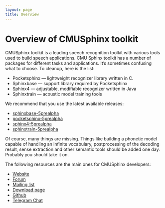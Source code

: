 ```yaml
---
layout: page 
title: Overview
---
```

# Overview of CMUSphinx toolkit

CMUSphinx toolkit is a leading speech recognition toolkit with various tools 
used to build speech applications. CMU Sphinx toolkit has a number of packages 
for different tasks and applications. It’s sometimes confusing what to choose. 
To cleanup, here is the list:

* Pocketsphinx — lightweight recognizer library written in C.
* Sphinxbase — support library required by Pocketsphinx
* Sphinx4 — adjustable, modifiable recognizer written in Java
* Sphinxtrain — acoustic model training tools

We recommend that you use the latest available releases:

* [sphinxbase-5prealpha](https://sourceforge.net/projects/cmusphinx/files/sphinxbase/5prealpha)
* [pocketsphinx-5prealpha](https://sourceforge.net/projects/cmusphinx/files/pocketsphinx/5prealpha)
* [sphinx4-5prealpha](https://sourceforge.net/projects/cmusphinx/files/sphinx4/5prealpha)
* [sphinxtrain-5prealpha](https://sourceforge.net/projects/cmusphinx/files/sphinxtrain/5prealpha/)

Of course, many things are missing. Things like building a phonetic
model capable of handling an infinite vocabulary, postprocessing of the
decoding result, sense extraction and other semantic tools should be
added one day. Probably you should take it on.

The following resources are the main ones for CMUSphinx developers:

* [Website](http://cmusphinx.github.io)
* [Forum](https://sourceforge.net/projects/cmusphinx/forums)
* [Mailing list](https://sourceforge.net/mail/?group_id=1904)
* [Download page](https://sourceforge.net/projects/cmusphinx/files)
* [Github](https://github.com/cmusphinx)
* [Telegram Chat](https://t.me/cmusphinx)
